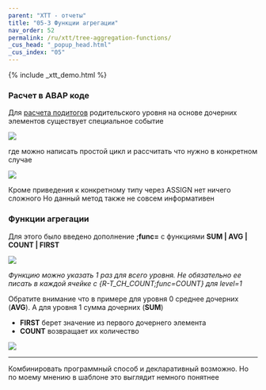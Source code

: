 ```yaml
---
parent: "XTT - отчеты"
title: "05-3 Функции агрегации"
nav_order: 52
permalink: /ru/xtt/tree-aggregation-functions/
_cus_head: "_popup_head.html"
_cus_index: "05"
---
```


{% include _xtt_demo.html %}

### Расчет в ABAP коде
Для [расчета подитогов](../tree-group-by-fields/) родительского уровня на основе дочерних элементов существует специальное событие

![](https://raw.githubusercontent.com/wiki/bizhuka/xtt/img/05_fm_code_1.png)

где можно написать простой цикл и рассчитать что нужно в конкретном случае 

![](https://raw.githubusercontent.com/wiki/bizhuka/xtt/img/05_fm_code_2.png)

Кроме приведения к конкретному типу через ASSIGN нет ничего сложного
Но данный метод также не совсем информативен

### Функции агрегации
Для этого было введено дополнение **;func=** с функциями **SUM | AVG | COUNT | FIRST**

![](https://raw.githubusercontent.com/wiki/bizhuka/xtt/img/05_fm_templ_1.png)

_Функцию можно указать 1 раз для всего уровня. Не обязательно ее писать в каждой ячейке с {R-T_CH_COUNT;func=COUNT} для level=1_


Обратите внимание что в примере для уровня 0 среднее дочерних (**AVG**). А для уровня 1 сумма дочерних (**SUM**)

* **FIRST** берет значение из первого дочернего элемента
* **COUNT** возвращает их количество

![](https://raw.githubusercontent.com/wiki/bizhuka/xtt/img/05_fm_templ_2.png)

---
Комбинировать программный способ и декларативный возможно. Но по моему мнению в шаблоне это выглядит немного понятнее